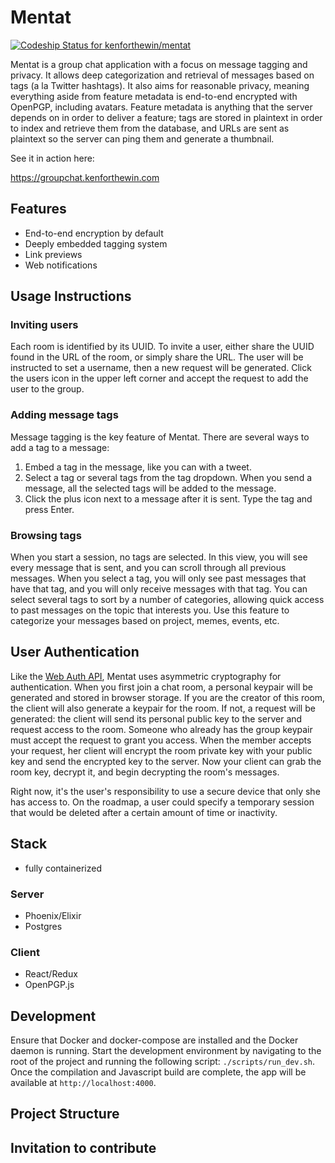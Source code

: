 # Mentat

[ ![Codeship Status for kenforthewin/mentat](https://app.codeship.com/projects/b39d7c00-3d9f-0136-ecdb-161825e9517a/status?branch=master)](https://app.codeship.com/projects/290692)

Mentat is a group chat application with a focus on message tagging and privacy. It allows deep categorization and retrieval of messages based on tags (a la Twitter hashtags). It also aims for reasonable privacy, meaning everything aside from feature metadata is end-to-end encrypted with OpenPGP, including avatars. Feature metadata is anything that the server depends on in order to deliver a feature; tags are stored in plaintext in order to index and retrieve them from the database, and URLs are sent as plaintext so the server can ping them and generate a thumbnail.

See it in action here:

https://groupchat.kenforthewin.com

## Features

- End-to-end encryption by default
- Deeply embedded tagging system
- Link previews
- Web notifications

## Usage Instructions

### Inviting users

Each room is identified by its UUID. To invite a user, either share the UUID found in the URL of the room, or simply share the URL. The user will be instructed to set a username, then a new request will be generated. Click the users icon in the upper left corner and accept the request to add the user to the group.

### Adding message tags

Message tagging is the key feature of Mentat. There are several ways to add a tag to a message:

1. Embed a tag in the message, like you can with a tweet.
2. Select a tag or several tags from the tag dropdown. When you send a message, all the selected tags will be added to the message.
3. Click the plus icon next to a message after it is sent. Type the tag and press Enter.

### Browsing tags

When you start a session, no tags are selected. In this view, you will see every message that is sent, and you can scroll through all previous messages. When you select a tag, you will only see past messages that have that tag, and you will only receive messages with that tag. You can select several tags to sort by a number of categories, allowing quick access to past messages on the topic that interests you. Use this feature to categorize your messages based on project, memes, events, etc.

## User Authentication

Like the [Web Auth API](https://developer.mozilla.org/en-US/docs/Web/API/Web_Authentication_API), Mentat uses asymmetric cryptography for authentication. When you first join a chat room, a personal keypair will be generated and stored in browser storage. If you are the creator of this room, the client will also generate a keypair for the room. If not, a request will be generated: the client will send its personal public key to the server and request access to the room. Someone who already has the group keypair must accept the request to grant you access. When the member accepts your request, her client will encrypt the room private key with your public key and send the encrypted key to the server. Now your client can grab the room key, decrypt it, and begin decrypting the room's messages.

Right now, it's the user's responsibility to use a secure device that only she has access to. On the roadmap, a user could specify a temporary session that would be deleted after a certain amount of time or inactivity.

## Stack

- fully containerized

### Server

- Phoenix/Elixir
- Postgres

### Client

- React/Redux
- OpenPGP.js

## Development

Ensure that Docker and docker-compose are installed and the Docker daemon is running. Start the development environment by navigating to the root of the project and running the following script: `./scripts/run_dev.sh`. Once the compilation and Javascript build are complete, the app will be available at `http://localhost:4000`.

## Project Structure

## Invitation to contribute
